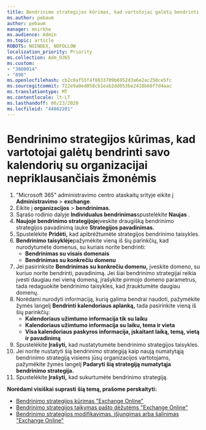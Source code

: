 ```yaml
---
title: Bendrinimo strategijos kūrimas, kad vartotojai galėtų bendrinti savo kalendorių su organizacijai nepriklausančiais žmonėmis
ms.author: pebaum
author: pebaum
manager: mnirkhe
ms.audience: Admin
ms.topic: article
ROBOTS: NOINDEX, NOFOLLOW
localization_priority: Priority
ms.collection: Adm_O365
ms.custom:
- "3800014"
- "898"
ms.openlocfilehash: cb2c0af55f4f8833709b6952d3a6e2ac258ce5fc
ms.sourcegitcommit: 722e9a0ed058cb1eab2dd053be2418b60f7d4aac
ms.translationtype: MT
ms.contentlocale: lt-LT
ms.lasthandoff: 06/23/2020
ms.locfileid: "44862201"
---
```

# <a name="create-a-sharing-policy-to-allow-your-users-to-share-their-calendar-with-people-outside-your-organization"></a>Bendrinimo strategijos kūrimas, kad vartotojai galėtų bendrinti savo kalendorių su organizacijai nepriklausančiais žmonėmis

1. "Microsoft 365" administravimo centro ataskaitų srityje eikite į **Administravimo**  >  **exchange**.
2. Eikite į **organizacijos**  >  **bendrinimas**.
3. Sąrašo rodinio dalyje **Individualus bendrinimas**spustelėkite **Naujas** .
4. **Naujoje bendrinimo strategijoje**įveskite draugišką bendrinimo strategijos pavadinimą lauke **Strategijos pavadinimas.**
5. Spustelėkite **Pridėti,** kad apibrėžtumėte strategijos bendrinimo taisykles.
6. **Bendrinimo taisyklėje**pažymėkite vieną iš šių parinkčių, kad nurodytumėte domenus, su kuriais norite bendrinti:
    - **Bendrinimas su visais domenais**
    - **Bendrinimas su konkrečiu domenu**
8. Jei pasirinksite **Bendrinimas su konkrečiu domenu,** įveskite domeno, su kuriuo norite bendrinti, pavadinimą. Jei šiai bendrinimo strategijai reikia įvesti daugiau nei vieną domeną, įrašykite pirmojo domeno parametrus, tada redaguokite bendrinimo taisykles, kad įtrauktumėte daugiau domenų.
9. Norėdami nurodyti informaciją, kurią galima bendrai naudoti, pažymėkite žymės langelį **Bendrinti kalendoriaus aplanką,** tada pasirinkite vieną iš šių parinkčių:
    - **Kalendoriaus užimtumo informacija tik su laiku**
    - **Kalendoriaus užimtumo informacija su laiku, tema ir vieta**
    - **Visa kalendoriaus paskyros informacija, įskaitant laiką, temą, vietą ir pavadinimą**
11. Spustelėkite **Įrašyti,** kad nustatytumėte bendrinimo strategijos taisykles.
12. Jei norite nustatyti šią bendrinimo strategiją kaip naują numatytąją bendrinimo strategiją visiems jūsų organizacijos vartotojams, pažymėkite žymės langelį **Padaryti šią strategiją numatytąja bendrinimo strategija.**
13. Spustelėkite **Įrašyti,** kad sukurtumėte bendrinimo strategiją.  

**Norėdami visiškai suprasti šią temą, prašome perskaityti:**

- [Bendrinimo strategijos kūrimas "Exchange Online"](https://docs.microsoft.com/exchange/sharing/sharing-policies/create-a-sharing-policy)
- [Bendrinimo strategijos taikymas pašto dėžutėms "Exchange Online"](https://docs.microsoft.com/exchange/sharing/sharing-policies/apply-a-sharing-policy)
- [Bendrinimo strategijos modifikavimas, išjungimas arba šalinimas "Exchange Online"](https://docs.microsoft.com/exchange/sharing/sharing-policies/modify-a-sharing-policy)